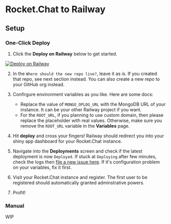 # Rocket.Chat to Railway

## Setup

### One-Click Deploy

1. Click the **Deploy on Railway** below to get started.

[![Deploy on Railway](https://railway.app/button.svg)](https://railway.app/new?template=https%3A%2F%2Fgithub.com%2FMadeByThePinsHub%2Frocketchat-to-railway%2Ftree%2Fmain&plugins=mongodb&envs=MONGO_OPLOG_URL%2CROOT_URL&MONGO_OPLOG_URLDesc=Replicaset+MongoDB+for+replicating+Rocket.Chat+DB+data.+Can+be+also+your+MongoDB+in+another+project+or+elsewhere%2C+so+please+replace+the+placeholder+with+real+values.+This+is+required+as+per+Rocket.Chat+Docs.&ROOT_URLDesc=The+root+URL+of+your+shiny+Rocket.Chat+instance.+If+using+custom+domain%2C+make+sure+you+edit+your+deploy+domains+first%21+Please+don%27t+use+the+placeholder+URL+as+Rocket.Chat+may+eject+instead+of+starting+up.&MONGO_OPLOG_URLDefault=mongodb%3A%2F%2Fuser%3Apass%40your-mongodb-instance.here.dev&ROOT_URLDefault=https%3A%2F%2Fsome-random-sus.webapp.io)

2. In the `Where should the new repo live?`, leave it as is. If you created that
repo, see next section instead. You can also create a new repo to your GitHub org
instead.

3. Confirgure environment variables as you like. Here are some docs:
    - Replace the value of `MONGO_OPLOG_URL` with the MongoDB URL of your instance.
    It can be your other Railway project if you want.
    - For the `ROOT_URL`, if you planning to use custom domain, then please
    replace the placeholder with real values. Otherwise,
    make sure you remove the `ROOT_URL` variable in the **Variables** page.

4. Hit **deploy** and cross your fingers! Railway should redirect you into your
shiny app dashboard for your Rocket.Chat instance.

5. Navigate into the **Deployments** screen and check if the latest deployment is now `Deployed`.
If stuck at `Deploying` after few minutes, check the logs then [file a new issue here](https://github.com/MadeByThePinsHub/rocketchat-to-railway/issues/new).
If it's configuration problem on your variables, fix it first.

6. Visit your Rocket.Chat instance and register. The first user to be registered should automatically
granted adminstrative powers.

7. Profit!

### Manual

WIP
